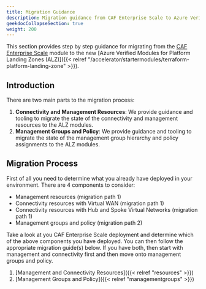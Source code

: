 ```yaml
---
title: Migration Guidance
description: Migration guidance from CAF Enterprise Scale to Azure Verified Modules for Platform Landing Zones (ALZ)
geekdocCollapseSection: true
weight: 200
---
```


This section provides step by step guidance for migrating from the [CAF Enterprise Scale](https://github.com/Azure/terraform-azurerm-caf-enterprise-scale) module to the new [Azure Verified Modules for Platform Landing Zones (ALZ)]({{< relref "/accelerator/startermodules/terraform-platform-landing-zone" >}}).

## Introduction

There are two main parts to the migration process:

1. **Connectivity and Management Resources**: We provide guidance and tooling to migrate the state of the connectivity and management resources to the ALZ modules.
1. **Management Groups and Policy**: We provide guidance and tooling to migrate the state of the management group hierarchy and policy assignments to the ALZ modules.

## Migration Process

First of all you need to determine what you already have deployed in your environment. There are 4 components to consider:

- Management resources (migration path 1)
- Connectivity resources with Virtual WAN (migration path 1)
- Connectivity resources with Hub and Spoke Virtual Networks (migration path 1)
- Management groups and policy (migration path 2)

Take a look at you CAF Enterprise Scale deployment and determine which of the above components you have deployed. You can then follow the appropriate migration guide(s) below. If you have both, then start with management and connectivity first and then move onto management groups and policy.

1. [Management and Connectivity Resources]({{< relref "resources" >}})
1. [Management Groups and Policy]({{< relref "managementgroups" >}})
